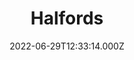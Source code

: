 ---
date: 2022-06-29T12:33:14.000Z
title: Halfords
latitude: 52.04107109407443
longitude: 0.752972
url: http://www.halfords.com
category: checkin
---
